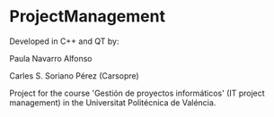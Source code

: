 ProjectManagement
=================

Developed in C++ and QT by:

Paula Navarro Alfonso

Carles S. Soriano Pérez (Carsopre)

Project for the course 'Gestión de proyectos informáticos' (IT project management) in the Universitat Politécnica de Valéncia.
